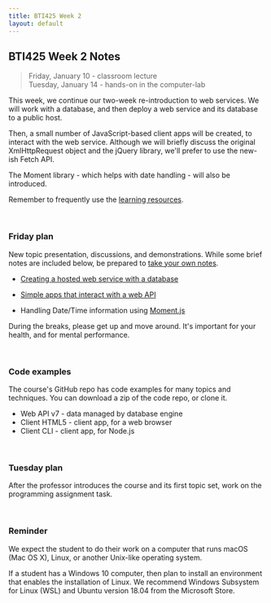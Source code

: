```yaml
---
title: BTI425 Week 2
layout: default
---
```


## BTI425 Week 2 Notes

> Friday, January 10 - classroom lecture  
> Tuesday, January 14 - hands-on in the computer-lab 

This week, we continue our two-week re-introduction to web services. We will work with a database, and then deploy a web service and its database to a public host. 

Then, a small number of JavaScript-based client apps will be created, to interact with the web service. Although we will briefly discuss the original XmlHttpRequest object and the jQuery library, we'll prefer to use the new-ish Fetch API. 

The Moment library - which helps with date handling - will also be introduced. 

Remember to frequently use the [learning resources](/resources).

<br>

### Friday plan

New topic presentation, discussions, and demonstrations. While some brief notes are included below, be prepared to [take your own notes](/standards#taking-notes-in-class). 

* [Creating a hosted web service with a database](/notes/web-api-v2)

* [Simple apps that interact with a web API](/notes/web-api-client-apps) 

* Handling Date/Time information using [Moment.js](moment)

During the breaks, please get up and move around. It's important for your health, and for mental performance. 

<br>

### Code examples

The course's GitHub repo has code examples for many topics and techniques. You can download a zip of the code repo, or clone it. 
* Web API v7 - data managed by database engine
* Client HTML5 - client app, for a web browser 
* Client CLI - client app, for Node.js

<br>

### Tuesday plan

After the professor introduces the course and its first topic set, work on the programming assignment task. 

<br>

### Reminder

We expect the student to do their work on a computer that runs macOS (Mac OS X), Linux, or another Unix-like operating system. 

If a student has a Windows 10 computer, then plan to install an environment that enables the installation of Linux. We recommend Windows Subsystem for Linux (WSL) and Ubuntu version 18.04 from the Microsoft Store.

<br>

